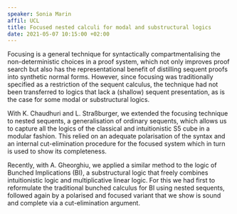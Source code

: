 ```yaml
---
speaker: Sonia Marin 
affil: UCL
title: Focused nested calculi for modal and substructural logics
date: 2021-05-07 10:15:00 +02:00
---
```

Focusing is a general technique for syntactically compartmentalising the non-deterministic choices in a proof system, which not only improves proof search but also has the representational benefit of distilling sequent proofs into synthetic normal forms. However, since focusing was traditionally specified as a restriction of the sequent calculus, the technique had not been transferred to logics that lack a (shallow) sequent presentation, as is the case for some modal or substructural logics.
<!--more-->

With K. Chaudhuri and L. Straßburger, we extended the focusing technique to nested sequents, a generalisation of ordinary sequents, which allows us to capture all the logics of the classical and intuitionistic S5 cube in a modular fashion. This relied on an adequate polarisation of the syntax and an internal cut-elimination procedure for the focused system which in turn is used to show its completeness.

Recently, with A. Gheorghiu, we applied a similar method to the logic of Bunched Implications (BI), a substructural logic that freely combines intuitionistic logic and multiplicative linear logic. For this we had first to reformulate the traditional bunched calculus for BI using nested sequents, followed again by a polarised and focused variant that we show is sound and complete via a cut-elimination argument.
